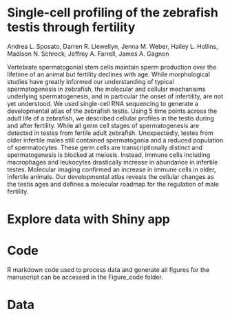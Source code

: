# Single-cell profiling of the zebrafish testis through fertility

Andrea L. Sposato, Darren R. Llewellyn, Jenna M. Weber, Hailey L. Hollins, Madison N. Schrock, Jeffrey A. Farrell, James A. Gagnon

Vertebrate spermatogonial stem cells maintain sperm production over the lifetime of an animal but fertility declines with age. While morphological studies have greatly informed our understanding of typical spermatogenesis in zebrafish, the molecular and cellular mechanisms underlying spermatogenesis, and in particular the onset of infertility, are not yet understood. We used single-cell RNA sequencing to generate a developmental atlas of the zebrafish testis. Using 5 time points across the adult life of a zebrafish, we described cellular profiles in the testis during and after fertility. While all germ cell stages of spermatogenesis are detected in testes from fertile adult zebrafish. Unexpectedly, testes from older infertile males still contained spermatogonia and a reduced population of spermatocytes. These germ cells are transcriptionally distinct and spermatogenesis is blocked at meiosis. Instead, immune cells including macrophages and leukocytes drastically increase in abundance in infertile testes. Molecular imaging confirmed an increase in immune cells in older, infertile animals. Our developmental atlas reveals the cellular changes as the testis ages and defines a molecular roadmap for the regulation of male fertility. 

# Explore data with Shiny app


# Code
R markdown code used to process data and generate all figures for the manuscript can be accessed in the Figure_code folder.

# Data

